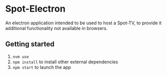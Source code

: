 # Spot-Electron

An electron application intended to be used to host a Spot-TV, to provide it additional functionality not available in browsers.

## Getting started
1. `nvm use`
1. `npm install` to install other external dependencies
1. `npm start` to launch the app
